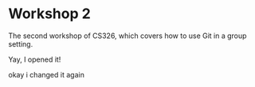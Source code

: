 # Workshop 2

The second workshop of CS326, which covers how to use Git in a group setting.

Yay, I opened it!

okay i changed it again
